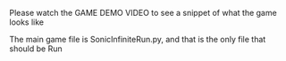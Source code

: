 Please watch the GAME DEMO VIDEO to see a snippet of what the game looks like

The main game file is SonicInfiniteRun.py, and that is the only file that should be Run
